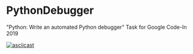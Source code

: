 # PythonDebugger
"Python: Write an automated Python debugger" Task for Google Code-In 2019

[![asciicast](https://asciinema.org/a/gvF9K19cO21rFPoiFw7hGhL9u.svg)](https://asciinema.org/a/gvF9K19cO21rFPoiFw7hGhL9u)
